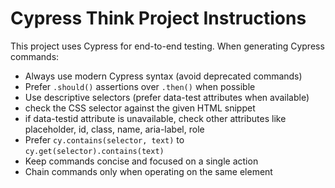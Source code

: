# Cypress Think Project Instructions

This project uses Cypress for end-to-end testing. When generating Cypress commands:

- Always use modern Cypress syntax (avoid deprecated commands)
- Prefer `.should()` assertions over `.then()` when possible
- Use descriptive selectors (prefer data-test attributes when available)
- check the CSS selector against the given HTML snippet
- if data-testid attribute is unavailable, check other attributes like placeholder, id, class, name, aria-label, role
- Prefer `cy.contains(selector, text)` to `cy.get(selector).contains(text)`
- Keep commands concise and focused on a single action
- Chain commands only when operating on the same element
